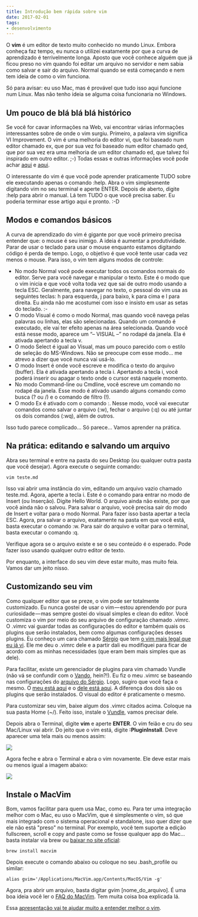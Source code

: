 ```yaml
---
title: Introdução bem rápida sobre vim
date: 2017-02-01
tags:
- desenvolvimento
---
```


O **vim** é um editor de texto muito conhecido no mundo Linux. Embora conheça faz tempo, eu nunca o utilizei exatamente por que a curva de aprendizado é terrivelmente longa. Aposto que você conhece alguém que já ficou preso no vim quando foi editar um arquivo no servidor e nem sabia como salvar e sair do arquivo. Normal quando se está começando e nem tem ideia de como o vim funciona.

Só para avisar: eu uso Mac, mas é provável que tudo isso aqui funcione num Linux. Mas não tenho ideia se alguma coisa funcionaria no Windows.

## Um pouco de blá blá blá histórico

Se você for cavar informações na Web, vai encontrar várias informações interessantes sobre de onde o vim surgiu. Primeiro, a palavra vim significa VI Improvement. O vim é uma melhoria do editor vi, que foi baseado num editor chamado ex, que por sua vez foi baseado num editor chamado qed, que por sua vez era uma melhoria de um editor chamado ed, que talvez foi inspirado em outro editor. ;-) Todas essas e outras informações você pode achar [aqui](https://en.wikipedia.org/wiki/Ed_%28text_editor%29) e [aqui](https://en.wikipedia.org/wiki/Vi).

O interessante do vim é que você pode aprender praticamente TUDO sobre ele executando apenas o comando :help. Abra o vim simplesmente digitando vim no seu terminal e aperte ENTER. Depois de aberto, digite :help para abrir o manual. Lá tem TUDO o que você precisa saber. Eu poderia terminar esse artigo aqui e pronto. :-D

## Modos e comandos básicos
A curva de aprendizado do vim é gigante por que você primeiro precisa entender que: o mouse é seu inimigo. A ideia é aumentar a produtividade. Parar de usar o teclado para usar o mouse enquanto estamos digitando código é perda de tempo. Logo, o objetivo é que você tente usar cada vez menos o mouse. Para isso, o vim tem alguns modos de controle:

* No modo Normal você pode executar todos os comandos normais do editor. Serve para você navegar e manipular o texto. Este é o modo que o vim inicia e que você volta toda vez que sai de outro modo usando a tecla ESC. Geralmente, para navegar no texto, o pessoal do vim usa as seguintes teclas: h para esquerda, j para baixo, k para cima e l para direita. Eu ainda não me acostumei com isso e insisto em usar as setas do teclado. :-
* O modo Visual é como o modo Normal, mas quando você navega pelas palavras ou linhas, elas são selecionadas. Quando um comando é executado, ele vai ter efeito apenas na área selecionada. Quando você está nesse modo, aparece um “– VISUAL –” no rodapé da janela. Ela é ativada apertando a tecla v.
* O modo Select é igual ao Visual, mas um pouco parecido com o estilo de seleção do MS-Windows. Não se preocupe com esse modo… me atrevo a dizer que você nunca vai usá-lo.
* O modo Insert é onde você escreve e modifica o texto do arquivo (buffer). Ela é ativada apertando a tecla i. Apertando a tecla i, você poderá inserir ou apagar o texto onde o cursor está naquele momento.
* No modo Command-line ou Cmdline, você escreve um comando no rodapé da janela. Esse modo é ativado usando alguns comando como busca (? ou /) e o comando de filtro (!).
* O modo Ex é ativado com o comando :. Nesse modo, você vai executar comandos como salvar o arquivo (:w), fechar o arquivo (:q) ou até juntar os dois comandos (:wq), além de outros.

Isso tudo parece complicado… Só parece… Vamos aprender na prática.

## Na prática: editando e salvando um arquivo
Abra seu terminal e entre na pasta do seu Desktop (ou qualquer outra pasta que você desejar). Agora execute o seguinte comando:

```
vim teste.md
```

Isso vai abrir uma instância do vim, editando um arquivo vazio chamado teste.md. Agora, aperte a tecla i. Este é o comando para entrar no modo de Insert (ou Inserção). Digite Hello World. O arquivo ainda não existe, por que você ainda não o salvou. Para salvar o arquivo, você precisa sair do modo de Insert e voltar para o modo Normal. Para fazer isso basta apertar a tecla ESC. Agora, pra salvar o arquivo, exatamente na pasta em que você está, basta executar o comando :w. Para sair do arquivo e voltar para o terminal, basta executar o comando :q.

Verifique agora se o arquivo existe e se o seu conteúdo é o esperado. Pode fazer isso usando qualquer outro editor de texto.

Por enquanto, a interface do seu vim deve estar muito, mas muito feia. Vamos dar um jeito nisso.

## Customizando seu vim

Como qualquer editor que se preze, o vim pode ser totalmente customizado. Eu nunca gostei de usar o vim — estou aprendendo por pura curiosidade — mas sempre gostei do visual simples e clean do editor. Você customiza o vim por meio do seu arquivo de configuração chamado .vimrc. O .vimrc vai guardar todas as configurações do editor e também quais os plugins que serão instalados, bem como algumas configurações desses plugins. Eu conheço um cara chamado [Sérgio](https://www.sergioaugrod.com.br/) que tem [o vim mais legal que eu já vi](https://github.com/sergioaugrod/dotfiles/blob/master/.vimrc). Ele me deu o .vimrc dele e a partir dali eu modifiquei para ficar de acordo com as minhas necessidades (que eram bem mais simples que as dele).

Para facilitar, existe um gerenciador de plugins para vim chamado Vundle (não vá se confundir com o [Vando](https://www.google.com.br/search?q=vando&safe=off&client=safari&rls=en&source=lnms&tbm=isch&sa=X&ved=0ahUKEwiqhqm086TRAhXCF5AKHQqRBVAQ_AUICSgC&biw=2398&bih=1351#safe=off&tbm=isch&q=vando+calcinha&imgrc=eFoxWJye6tM-TM%3A), hein?!). Eu fiz o meu .vimrc se baseando nas configurações do [arquivo do Sérgio](https://github.com/sergioaugrod/dotfiles/blob/master/.vimrc). Logo, sugiro que você faça o mesmo. O [meu está aqui](https://github.com/diegoeis/configfiles/blob/master/vimrc) e o [dele está aqui](https://github.com/sergioaugrod/dotfiles/blob/master/.vimrc). A diferença dos dois são os plugins que serão instalados. O visual do editor é praticamente o mesmo.

Para customizar seu vim, baixe algum dos .vimrc citados acima. Coloque na sua pasta Home (~/). Feito isso, instale o [Vundle](https://github.com/VundleVim/Vundle.vim), vamos precisar dele.

Depois abra o Terminal, digite **vim** e aperte **ENTER**. O vim feião e cru do seu Mac/Linux vai abrir. Do jeito que o vim está, digite **:PluginInstall**. Deve aparecer uma tela mais ou menos assim:

![](https://cdn-images-1.medium.com/max/800/1*8QPO2u7FHyQLLhdsojDssQ.png)

Agora feche e abra o Terminal e abra o vim novamente. Ele deve estar mais ou menos igual a imagem abaixo:

![](https://cdn-images-1.medium.com/max/800/1*ACGv9GCszyLvcT-5RTKlAg.png)

## Instale o MacVim
Bom, vamos facilitar para quem usa Mac, como eu. Para ter uma integração melhor com o Mac, eu uso o MacVim, que é simplesmente o vim, só que mais integrado com o sistema operacional e standalone, isso quer dizer que ele não está "preso" no terminal. Por exemplo, você tem suporte a edição fullscreen, scroll e copy and paste como se fosse qualquer app do Mac… basta instalar via brew ou [baixar no site oficial](http://macvim-dev.github.io/macvim/):

```
brew install macvim
```
Depois execute o comando abaixo ou coloque no seu .bash_profile ou similar:

```
alias gvim='/Applications/MacVim.app/Contents/MacOS/Vim -g'
```

Agora, pra abrir um arquivo, basta digitar gvim [nome_do_arquivo]. É uma boa ideia você ler o [FAQ do MacVim](https://github.com/macvim-dev/macvim/wiki/FAQ). Tem muita coisa boa explicada lá.

Essa [apresentação vai te ajudar muito a entender melhor o vim](https://faraohh.files.wordpress.com/2009/01/vim-super_editor.pdf).



